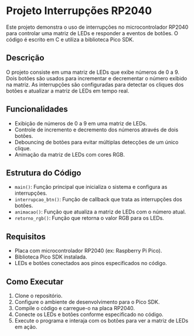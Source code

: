 # Projeto Interrupções RP2040

Este projeto demonstra o uso de interrupções no microcontrolador RP2040 para controlar uma matriz de LEDs e responder a eventos de botões. O código é escrito em C e utiliza a biblioteca Pico SDK.

## Descrição

O projeto consiste em uma matriz de LEDs que exibe números de 0 a 9. Dois botões são usados para incrementar e decrementar o número exibido na matriz. As interrupções são configuradas para detectar os cliques dos botões e atualizar a matriz de LEDs em tempo real.

## Funcionalidades

- Exibição de números de 0 a 9 em uma matriz de LEDs.
- Controle de incremento e decremento dos números através de dois botões.
- Debouncing de botões para evitar múltiplas detecções de um único clique.
- Animação da matriz de LEDs com cores RGB.

## Estrutura do Código

- `main()`: Função principal que inicializa o sistema e configura as interrupções.
- `interrupcao_btn()`: Função de callback que trata as interrupções dos botões.
- `animacao()`: Função que atualiza a matriz de LEDs com o número atual.
- `retorno_rgb()`: Função que retorna o valor RGB para os LEDs.

## Requisitos

- Placa com microcontrolador RP2040 (ex: Raspberry Pi Pico).
- Biblioteca Pico SDK instalada.
- LEDs e botões conectados aos pinos especificados no código.

## Como Executar

1. Clone o repositório.
2. Configure o ambiente de desenvolvimento para o Pico SDK.
3. Compile o código e carregue-o na placa RP2040.
4. Conecte os LEDs e botões conforme especificado no código.
5. Execute o programa e interaja com os botões para ver a matriz de LEDs em ação.


